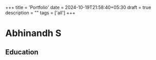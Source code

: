+++
title = 'Portfolio'
date = 2024-10-19T21:58:40+05:30
draft = true
description = ""
tags = ['all']
+++

# Abhinandh S

## Education
